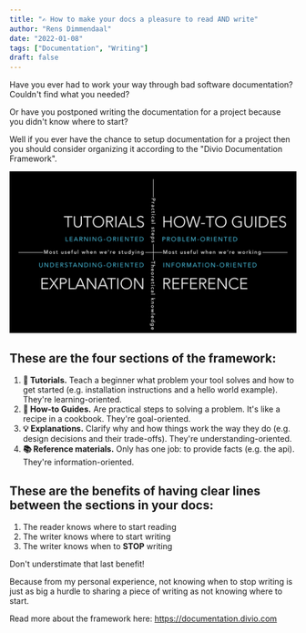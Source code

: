 ```yaml
---
title: "✍️ How to make your docs a pleasure to read AND write"
author: "Rens Dimmendaal"
date: "2022-01-08"
tags: ["Documentation", "Writing"]
draft: false
---
```


Have you ever had to work your way through bad software documentation? Couldn't find what you needed? 

Or have you postponed writing the documentation for a project because you didn't know where to start?

Well if you ever have the chance to setup documentation for a project then you should consider organizing it according to the "Divio Documentation Framework".

![Divio Documentation Framework](divio-doc-system.webp)

## These are the four sections of the framework:

1. **🐣 Tutorials.** Teach a beginner what problem your tool solves and how to get started (e.g. installation instructions and a hello world example). They're learning-oriented.
2. **🏁 How-to Guides.** Are practical steps to solving a problem. It's like a recipe in a cookbook. They're goal-oriented.
3. **💡 Explanations.** Clarify why and how things work the way they do (e.g. design decisions and their trade-offs). They're understanding-oriented.
4. **📚 Reference materials.** Only has one job: to provide facts (e.g. the api). They're information-oriented.

## These are the benefits of having clear lines between the sections in your docs:

1. The reader knows where to start reading
2. The writer knows where to start writing
3. The writer knows when to **STOP** writing

Don't understimate that last benefit! 

Because from my personal experience, not knowing when to stop writing is just as big a hurdle to sharing a piece of writing as not knowing where to start.

Read more about the framework here: https://documentation.divio.com 